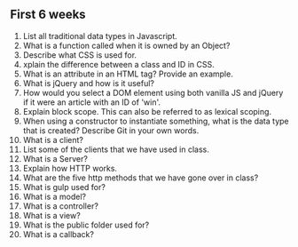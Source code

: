 ## First 6 weeks


1.  List all traditional data types in Javascript.
2.  What is a function called when it is owned by an Object?
3.  Describe what CSS is used for.
4.  xplain the difference between a class and ID in CSS.
5.  What is an attribute in an HTML tag? Provide an example.
6.  What is jQuery and how is it useful?
7.  How would you select a DOM element using both vanilla JS and jQuery if it were an article with an ID of 'win'.
8.  Explain block scope. This can also be referred to as lexical scoping.
9.  When using a constructor to instantiate something, what is the data type that is created?
Describe Git in your own words.
10.  What is a client?
11.  List some of the clients that we have used in class.
12.  What is a Server?
13.  Explain how HTTP works.
14.  What are the five http methods that we have gone over in class?
15.  What is gulp used for?
16.  What is a model?
17.  What is a controller?
18.  What is a view?
19.  What is the public folder used for?
20.  What is a callback?

